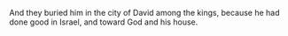 And they buried him in the city of David among the kings, because he had done good in Israel, and toward God and his house.
